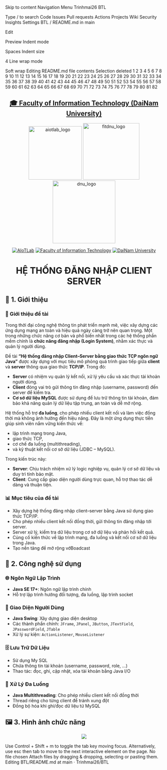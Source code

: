 Skip to content
Navigation Menu
Trinhmai26
BTL

Type / to search
Code
Issues
Pull requests
Actions
Projects
Wiki
Security
Insights
Settings
BTL
/
README.md
in
main

Edit

Preview
Indent mode

Spaces
Indent size

4
Line wrap mode

Soft wrap
Editing README.md file contents
Selection deleted
1
2
3
4
5
6
7
8
9
10
11
12
13
14
15
16
17
18
19
20
21
22
23
24
25
26
27
28
29
30
31
32
33
34
35
36
37
38
39
40
41
42
43
44
45
46
47
48
49
50
51
52
53
54
55
56
57
58
59
60
61
62
63
64
65
66
67
68
69
70
71
72
73
74
75
76
77
78
79
80
81
82
<h2 align="center">
    <a href="https://dainam.edu.vn/vi/khoa-cong-nghe-thong-tin">
    🎓 Faculty of Information Technology (DaiNam University)
    </a>
</h2>


<div align="center">
    <p align="center">
        <img width="170" alt="aiotlab_logo" src="https://github.com/user-attachments/assets/41ef702b-3d6e-4ac4-beac-d8c9a874bca9" />
        <img width="180" alt="fitdnu_logo" src="https://github.com/user-attachments/assets/ec4815af-e477-480b-b9fa-c490b74772b8" />
        <img width="200" alt="dnu_logo" src="https://github.com/user-attachments/assets/2bcb1a6c-774c-4e7d-b14d-8c53dbb4067f" />
    </p>

[![AIoTLab](https://img.shields.io/badge/AIoTLab-green?style=for-the-badge)](https://www.facebook.com/DNUAIoTLab)
[![Faculty of Information Technology](https://img.shields.io/badge/Faculty%20of%20Information%20Technology-blue?style=for-the-badge)](https://dainam.edu.vn/vi/khoa-cong-nghe-thong-tin)
[![DaiNam University](https://img.shields.io/badge/DaiNam%20University-orange?style=for-the-badge)](https://dainam.edu.vn)

</div>
<h1 align="center">HỆ THỐNG ĐĂNG NHẬP CLIENT SERVER </h1>
</div>

## 📖 1. Giới thiệu


### 📖 Giới thiệu đề tài

Trong thời đại công nghệ thông tin phát triển mạnh mẽ, việc xây dựng các ứng dụng mạng an toàn và hiệu quả ngày càng trở nên quan trọng. Một trong những chức năng cơ bản và phổ biến nhất trong các hệ thống phần mềm chính là **chức năng đăng nhập (Login System)**, nhằm xác thực và quản lý người dùng.

Đề tài **“Hệ thống đăng nhập Client–Server bằng giao thức TCP ngôn ngữ Java”** được xây dựng với mục tiêu mô phỏng quá trình giao tiếp giữa **client** và **server** thông qua giao thức **TCP/IP**. Trong đó:

* **Server** có nhiệm vụ quản lý kết nối, xử lý yêu cầu và xác thực tài khoản người dùng.
* **Client** đóng vai trò gửi thông tin đăng nhập (username, password) đến server để kiểm tra.
* **Cơ sở dữ liệu MySQL** được sử dụng để lưu trữ thông tin tài khoản, đảm bảo khả năng quản lý dữ liệu tập trung, an toàn và dễ mở rộng.

Hệ thống hỗ trợ **đa luồng**, cho phép nhiều client kết nối và làm việc đồng thời mà không ảnh hưởng đến hiệu năng. Đây là một ứng dụng thực tiễn giúp sinh viên nắm vững kiến thức về:

* lập trình mạng trong Java,
* giao thức TCP,
* cơ chế đa luồng (multithreading),
* và kỹ thuật kết nối cơ sở dữ liệu (JDBC – MySQL).


Trong kiến trúc này:  

- **Server**: Chịu trách nhiệm xử lý logic nghiệp vụ, quản lý cơ sở dữ liệu và duy trì tính bảo mật.  
- **Client**: Cung cấp giao diện người dùng trực quan, hỗ trợ thao tác dễ dàng và thuận tiện.  

### 📊 Mục tiêu của đề tài

- Xây dựng hệ thống đăng nhập client–server bằng Java sử dụng giao thức TCP/IP.
- Cho phép nhiều client kết nối đồng thời, gửi thông tin đăng nhập tới server.
- Server xử lý, kiểm tra dữ liệu trong cơ sở dữ liệu và phản hồi kết quả.
- Củng cố kiến thức về lập trình mạng, đa luồng và kết nối cơ sở dữ liệu trong Java.
- Tạo nền tảng để mở rộng vớBoadcast
## 🔧 2. Công nghệ sử dụng

### 🌐 Ngôn Ngữ Lập Trình
- **Java SE 17+**: Ngôn ngữ lập trình chính  
- Hỗ trợ lập trình hướng đối tượng, đa luồng, lập trình socket  

### 🎨 Giao Diện Người Dùng
- **Java Swing**: Xây dựng giao diện desktop  
- Các thành phần chính: `JFrame`, `JPanel`, `JButton`, `JTextField`, `JPasswordField`, `JTable`  
- Xử lý sự kiện: `ActionListener`, `MouseListener`  

### 🗄️ Lưu Trữ Dữ Liệu
- Sử dụng My SQL
- Chứa thông tin tài khoản (username, password, role, …)  
- Thao tác: đọc, ghi, cập nhật, xóa tài khoản bằng Java I/O  

### 🔄 Xử Lý Đa Luồng
- **Java Multithreading**: Cho phép nhiều client kết nối đồng thời  
- Thread riêng cho từng client để tránh xung đột  
- Đồng bộ hóa khi ghi/đọc dữ liệu từ MySQL

## 🖼️ 3. Hình ảnh chức năng
<p align="center">
 <img src="https://github.com/user-attachments/assets/393881c9-8b2c-4084-aaa4-b1c0d9e188b0" />

</p>

Use Control + Shift + m to toggle the tab key moving focus. Alternatively, use esc then tab to move to the next interactive element on the page.
No file chosen
Attach files by dragging & dropping, selecting or pasting them.
Editing BTL/README.md at main · Trinhmai26/BTL
